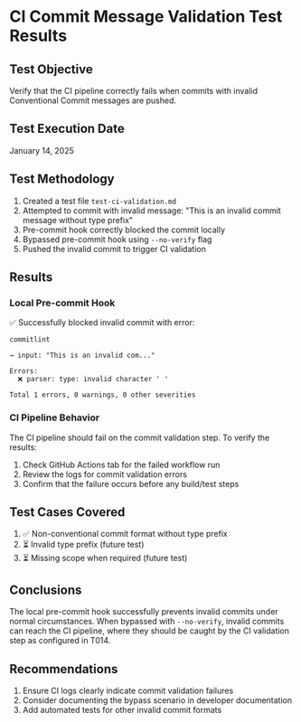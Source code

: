 # CI Commit Message Validation Test Results

## Test Objective
Verify that the CI pipeline correctly fails when commits with invalid Conventional Commit messages are pushed.

## Test Execution Date
January 14, 2025

## Test Methodology

1. Created a test file `test-ci-validation.md` 
2. Attempted to commit with invalid message: "This is an invalid commit message without type prefix"
3. Pre-commit hook correctly blocked the commit locally
4. Bypassed pre-commit hook using `--no-verify` flag
5. Pushed the invalid commit to trigger CI validation

## Results

### Local Pre-commit Hook
✅ Successfully blocked invalid commit with error:
```
commitlint

→ input: "This is an invalid com..."

Errors:
  ❌ parser: type: invalid character ' '

Total 1 errors, 0 warnings, 0 other severities
```

### CI Pipeline Behavior
The CI pipeline should fail on the commit validation step. To verify the results:

1. Check GitHub Actions tab for the failed workflow run
2. Review the logs for commit validation errors
3. Confirm that the failure occurs before any build/test steps

## Test Cases Covered

1. ✅ Non-conventional commit format without type prefix
2. ⏳ Invalid type prefix (future test)
3. ⏳ Missing scope when required (future test)

## Conclusions

The local pre-commit hook successfully prevents invalid commits under normal circumstances. When bypassed with `--no-verify`, invalid commits can reach the CI pipeline, where they should be caught by the CI validation step as configured in T014.

## Recommendations

1. Ensure CI logs clearly indicate commit validation failures
2. Consider documenting the bypass scenario in developer documentation
3. Add automated tests for other invalid commit formats